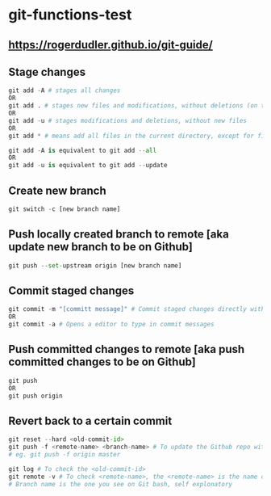 # git-functions-test
## https://rogerdudler.github.io/git-guide/

## Stage changes
```python
git add -A # stages all changes
OR
git add . # stages new files and modifications, without deletions (on the current directory and its subdirectories).
OR
git add -u # stages modifications and deletions, without new files
OR
git add * # means add all files in the current directory, except for files whose name begin with a dot.
```
```python
git add -A is equivalent to git add --all
OR
git add -u is equivalent to git add --update
```

## Create new branch
```python
git switch -c [new branch name]
```

## Push locally created branch to remote [aka update new branch to be on Github]
```python
git push --set-upstream origin [new branch name]
```


## Commit staged changes
```python
git commit -m "[committ message]" # Commit staged changes directly with message
OR
git commit -a # Opens a editor to type in commit messages
```

## Push committed changes to remote [aka push committed changes to be on Github]
```python
git push
OR
git push origin
```

## Revert back to a certain commit
```python
git reset --hard <old-commit-id>
git push -f <remote-name> <branch-name> # To update the Github repo with the remote repo
# eg. git push -f origin master 

git log # To check the <old-commit-id>
git remote -v # To check <remote-name>, the <remote-name> is the name on the far left
# Branch name is the one you see on Git bash, self explonatory
```


